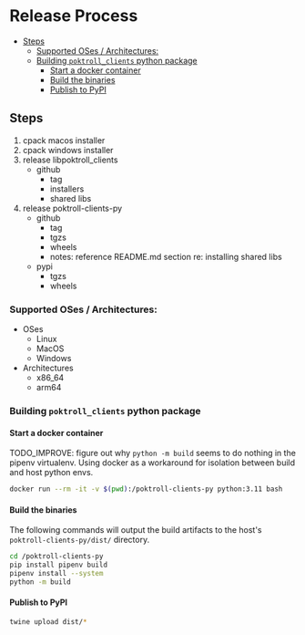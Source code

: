 # Release Process <!-- omit in toc -->

- [Steps](#steps)
  - [Supported OSes / Architectures:](#supported-oses--architectures)
  - [Building `poktroll_clients` python package](#building-poktroll_clients-python-package)
    - [Start a docker container](#start-a-docker-container)
    - [Build the binaries](#build-the-binaries)
    - [Publish to PyPI](#publish-to-pypi)

## Steps

1. cpack macos installer
2. cpack windows installer
3. release libpoktroll_clients
   - github
     - tag
     - installers
     - shared libs
4. release poktroll-clients-py
   - github
     - tag
     - tgzs
     - wheels
     - notes: reference README.md section re: installing shared libs
   - pypi
     - tgzs
     - wheels

### Supported OSes / Architectures:

- OSes
  - Linux
  - MacOS
  - Windows
- Architectures
  - x86_64
  - arm64

### Building `poktroll_clients` python package

#### Start a docker container

TODO_IMPROVE: figure out why `python -m build` seems to do nothing in the pipenv virtualenv.
Using docker as a workaround for isolation between build and host python envs.

```bash
docker run --rm -it -v $(pwd):/poktroll-clients-py python:3.11 bash
```

#### Build the binaries

The following commands will output the build artifacts to the host's `poktroll-clients-py/dist/` directory.

```bash
cd /poktroll-clients-py
pip install pipenv build
pipenv install --system
python -m build
```

#### Publish to PyPI

```bash
twine upload dist/*
```

